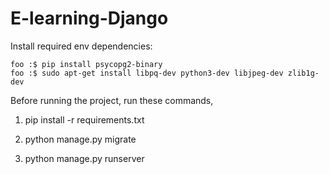 # E-learning-Django

Install required env dependencies:
```commandLine
foo :$ pip install psycopg2-binary
foo :$ sudo apt-get install libpq-dev python3-dev libjpeg-dev zlib1g-dev
```

Before running the project, run these commands, 
 1) pip install -r requirements.txt   

 2) python manage.py migrate   

3) python manage.py runserver   

